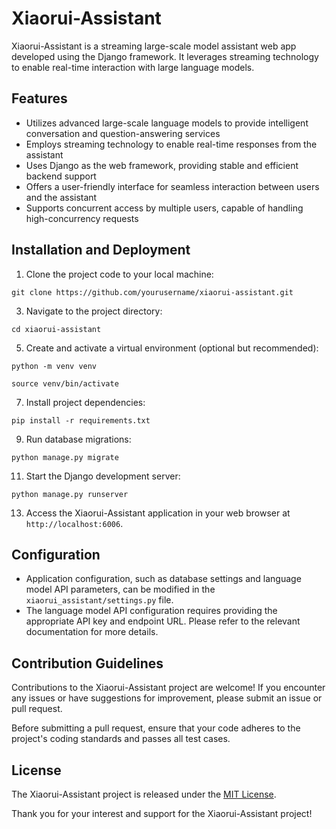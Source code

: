 # Xiaorui-Assistant

Xiaorui-Assistant is a streaming large-scale model assistant web app developed using the Django framework. It leverages streaming technology to enable real-time interaction with large language models.

## Features

- Utilizes advanced large-scale language models to provide intelligent conversation and question-answering services
- Employs streaming technology to enable real-time responses from the assistant
- Uses Django as the web framework, providing stable and efficient backend support
- Offers a user-friendly interface for seamless interaction between users and the assistant
- Supports concurrent access by multiple users, capable of handling high-concurrency requests

## Installation and Deployment

1. Clone the project code to your local machine:
```
git clone https://github.com/yourusername/xiaorui-assistant.git
```
3. Navigate to the project directory:
```
cd xiaorui-assistant
```
5. Create and activate a virtual environment (optional but recommended):
```
python -m venv venv
```
```
source venv/bin/activate
```
7. Install project dependencies:
```
pip install -r requirements.txt
```
9. Run database migrations:
```
python manage.py migrate
```
11. Start the Django development server:
```
python manage.py runserver
```
13. Access the Xiaorui-Assistant application in your web browser at `http://localhost:6006`.

## Configuration

- Application configuration, such as database settings and language model API parameters, can be modified in the `xiaorui_assistant/settings.py` file.
- The language model API configuration requires providing the appropriate API key and endpoint URL. Please refer to the relevant documentation for more details.

## Contribution Guidelines

Contributions to the Xiaorui-Assistant project are welcome! If you encounter any issues or have suggestions for improvement, please submit an issue or pull request.

Before submitting a pull request, ensure that your code adheres to the project's coding standards and passes all test cases.

## License

The Xiaorui-Assistant project is released under the [MIT License](LICENSE).


Thank you for your interest and support for the Xiaorui-Assistant project!
